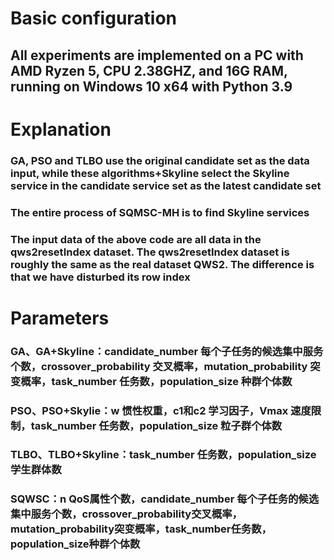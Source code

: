 # Basic configuration
## All experiments are implemented on a PC with AMD Ryzen 5, CPU 2.38GHZ, and 16G RAM, running on Windows 10 x64 with Python 3.9
# Explanation
### GA, PSO and TLBO use the original candidate set as the data input, while these algorithms+Skyline select the Skyline service in the candidate service set as the latest candidate set
### The entire process of SQMSC-MH is to find Skyline services
### The input data of the above code are all data in the qws2resetIndex dataset. The qws2resetIndex dataset is roughly the same as the real dataset QWS2. The difference is that we have disturbed its row index
# Parameters
### GA、GA+Skyline：candidate_number 每个子任务的候选集中服务个数，crossover_probability 交叉概率，mutation_probability 突变概率，task_number 任务数，population_size 种群个体数
### PSO、PSO+Skylie：w 惯性权重，c1和c2 学习因子，Vmax 速度限制，task_number 任务数，population_size 粒子群个体数
### TLBO、TLBO+Skyline：task_number 任务数，population_size 学生群体数
### SQWSC：n QoS属性个数，candidate_number 每个子任务的候选集中服务个数，crossover_probability交叉概率，mutation_probability突变概率，task_number任务数，population_size种群个体数
